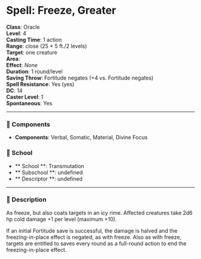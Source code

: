 
# Spell: Freeze, Greater
**Class**: Oracle  
**Level**: 4  
**Casting Time**: 1 action  
**Range**: close (25 + 5 ft./2 levels)  
**Target**: one creature  
**Area**:   
**Effect**: _None_  
**Duration**: 1 round/level  
**Saving Throw**: Fortitude negates (+4 vs. Fortitude negates)  
**Spell Resistance**: Yes (yes)  
**DC**: 14  
**Caster Level**: 1  
**Spontaneous**: Yes

---

### 🔮 Components
- **Components**: Verbal, Somatic, Material, Divine Focus

### 🏫 School
- ** School **: Transmutation
- ** Subschool **: undefined
- ** Descriptor **: undefined
---

### 📜 Description
As freeze, but also coats targets in an icy rime. Affected creatures take 2d6 hp cold damage +1 per level (maximum +10).

If an initial Fortitude save is successful, the damage is halved and the freezing-in-place effect is negated, as with freeze. Also as with freeze, targets are entitled to saves every round as a full-round action to end the freezing-in-place effect.

